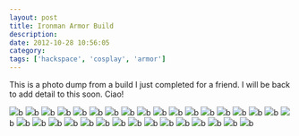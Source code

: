 ```yaml
---
layout: post
title: Ironman Armor Build
description:
date: 2012-10-28 10:56:05
category:
tags: ['hackspace', 'cosplay', 'armor']
---
```


This is a photo dump from a build I just completed for a friend. I will be back to add detail to this soon. Ciao!

<img src="/assets/images/ironman/im00.jpg" />b
<img src="/assets/images/ironman/im01.jpg" />b
<img src="/assets/images/ironman/im02.jpg" />b
<img src="/assets/images/ironman/im03.jpg" />b
<img src="/assets/images/ironman/im04.jpg" />b
<img src="/assets/images/ironman/im05.jpg" />b
<img src="/assets/images/ironman/im06.jpg" />b
<img src="/assets/images/ironman/im07.jpg" />b
<img src="/assets/images/ironman/im08.jpg" />b
<img src="/assets/images/ironman/im09.jpg" />b
<img src="/assets/images/ironman/im10.jpg" />b
<img src="/assets/images/ironman/im11.jpg" />b
<img src="/assets/images/ironman/im12.jpg" />b
<img src="/assets/images/ironman/im13.jpg" />b
<img src="/assets/images/ironman/im14.jpg" />b
<img src="/assets/images/ironman/im15.jpg" />b
<img src="/assets/images/ironman/im16.jpg" />b
<img src="/assets/images/ironman/im17.jpg" />b
<img src="/assets/images/ironman/im18.jpg" />b
<img src="/assets/images/ironman/im19.jpg" />b
<img src="/assets/images/ironman/im20.jpg" />b
<img src="/assets/images/ironman/im21.jpg" />b
<img src="/assets/images/ironman/im22.jpg" />b
<img src="/assets/images/ironman/im23.jpg" />b
<img src="/assets/images/ironman/im24.jpg" />b
<img src="/assets/images/ironman/im25.jpg" />b
<img src="/assets/images/ironman/im26.jpg" />b
<img src="/assets/images/ironman/im27.jpg" />b
<img src="/assets/images/ironman/im28.jpg" />b
<img src="/assets/images/ironman/im29.jpg" />b
<img src="/assets/images/ironman/im30.jpg" />b
<img src="/assets/images/ironman/im31.jpg" />b
<img src="/assets/images/ironman/im32.jpg" />b
